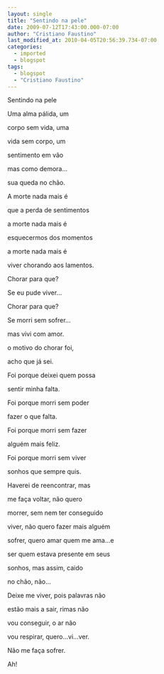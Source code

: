 ```yaml
---
layout: single
title: "Sentindo na pele"
date: 2009-07-12T17:43:00.000-07:00
author: "Cristiano Faustino"
last_modified_at: 2010-04-05T20:56:39.734-07:00
categories:
  - imported
  - blogspot
tags:
  - blogspot
  - "Cristiano Faustino"
---
```


Sentindo na pele



Uma alma pálida, um

corpo sem vida, uma

vida sem corpo, um

sentimento em vão

mas como demora...

sua queda no chão.



A morte nada mais é

que a perda de sentimentos

a morte nada mais é

esquecermos dos momentos

a morte nada mais é

viver chorando aos lamentos.



Chorar para que?

Se eu pude viver...

Chorar para que?

Se morri sem sofrer...

mas vivi com amor.

o motivo do chorar foi,

acho que já sei.



Foi porque deixei quem possa

sentir minha falta.

Foi porque morri sem poder

fazer o que falta.

Foi porque morri sem fazer

alguém mais feliz.

Foi porque morri sem viver

sonhos que sempre quis.



Haverei de reencontrar, mas

me faça voltar, não quero

morrer, sem nem ter conseguido

viver, não quero fazer mais alguém

sofrer, quero amar quem me ama...e

ser quem estava presente em seus

sonhos, mas assim, caido

no chão, não...



Deixe me viver, pois palavras não

estão mais a sair, rimas não

vou conseguir, o ar não

vou respirar, quero...vi...ver.

Não me faça sofrer.

Ah!